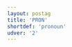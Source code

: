 ```yaml
---
layout: postag
title: 'PRON'
shortdef: 'pronoun'
udver: '2'
---
```

<!-- Interlanguage links updated Ne 5. května 2024, 18:19:40 CEST -->
